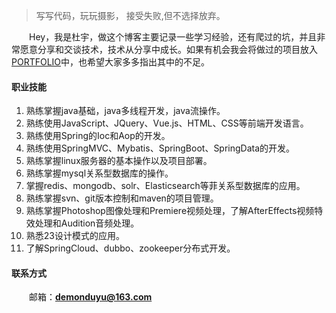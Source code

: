 > 写写代码，玩玩摄影，
> 接受失败,但不选择放弃。

&ensp;&ensp;&ensp;&ensp;Hey，我是杜宇，做这个博客主要记录一些学习经验，还有爬过的坑，并且非常愿意分享和交谈技术，技术从分享中成长。如果有机会我会将做过的项目放入[PORTFOLIO](http://blog.idemon.top/portfolio/)中，也希望大家多多指出其中的不足。

#### 职业技能
1. 熟练掌握java基础，java多线程开发，java流操作。
2. 熟练使用JavaScript、JQuery、Vue.js、HTML、CSS等前端开发语言。
3. 熟练使用Spring的Ioc和Aop的开发。
4. 熟练使用SpringMVC、Mybatis、SpringBoot、SpringData的开发。
5. 熟练掌握linux服务器的基本操作以及项目部署。
6. 熟练掌握mysql关系型数据库的操作。
7. 掌握redis、mongodb、solr、Elasticsearch等菲关系型数据库的应用。
8. 熟练掌握svn、git版本控制和maven的项目管理。
9. 熟练掌握Photoshop图像处理和Premiere视频处理，了解AfterEffects视频特效处理和Audition音频处理。
10. 熟悉23设计模式的应用。
11. 了解SpringCloud、dubbo、zookeeper分布式开发。

#### 联系方式
&ensp;&ensp;&ensp;&ensp;邮箱：**demonduyu@163.com**
